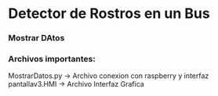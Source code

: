 # Detector de Rostros en un Bus
### Mostrar DAtos

### Archivos importantes:
 MostrarDatos.py -> Archivo conexion con raspberry y interfaz 
 pantallav3.HMI  -> Archivo Interfaz Grafica
 